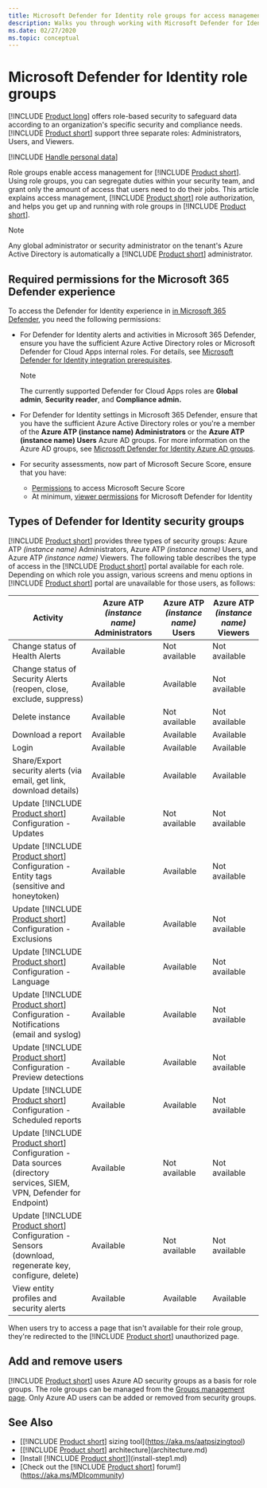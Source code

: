 ```yaml
---
title: Microsoft Defender for Identity role groups for access management
description: Walks you through working with Microsoft Defender for Identity role groups.
ms.date: 02/27/2020
ms.topic: conceptual
---
```


# Microsoft Defender for Identity role groups

[!INCLUDE [Product long](includes/product-long.md)] offers role-based security to safeguard data according to an organization's specific security and compliance needs. [!INCLUDE [Product short](includes/product-short.md)] support three separate roles: Administrators, Users, and Viewers.

[!INCLUDE [Handle personal data](../includes/gdpr-intro-sentence.md)]

Role groups enable access management for [!INCLUDE [Product short](includes/product-short.md)]. Using role groups, you can segregate duties within your security team, and grant only the amount of access that users need to do their jobs. This article explains access management, [!INCLUDE [Product short](includes/product-short.md)] role authorization, and helps you get up and running with role groups in [!INCLUDE [Product short](includes/product-short.md)].

> [!NOTE]
> Any global administrator or security administrator on the tenant's Azure Active Directory is automatically a [!INCLUDE [Product short](includes/product-short.md)] administrator.

## Required permissions for the Microsoft 365 Defender experience

To access the Defender for Identity experience in [in Microsoft 365 Defender](defender-for-identity-in-microsoft-365-defender.md), you need the following permissions:

- For Defender for Identity alerts and activities in Microsoft 365 Defender, ensure you have the sufficient Azure Active Directory roles or Microsoft Defender for Cloud Apps internal roles.  For details, see [Microsoft Defender for Identity integration prerequisites](/cloud-app-security/mdi-integration#prerequisites).

    >[!NOTE]
    >The currently supported Defender for Cloud Apps roles are **Global admin**, **Security reader**, and **Compliance admin.**

- For Defender for Identity settings in Microsoft 365 Defender, ensure that you have the sufficient Azure Active Directory roles or you're a member of the **Azure ATP (instance name) Administrators** or the **Azure ATP (instance name) Users** Azure AD groups.  For more information on the Azure AD groups, see [Microsoft Defender for Identity Azure AD groups](#types-of-defender-for-identity-security-groups).

- For security assessments, now part of Microsoft Secure Score, ensure that you have:

  - [Permissions](/microsoft-365/security/defender/microsoft-secure-score#required-permissions) to access Microsoft Secure Score
  - At minimum, [viewer permissions](#types-of-defender-for-identity-security-groups) for Microsoft Defender for Identity

## Types of Defender for Identity security groups

[!INCLUDE [Product short](includes/product-short.md)] provides three types of security groups: Azure ATP *(instance name)* Administrators, Azure ATP *(instance name)* Users, and Azure ATP *(instance name)* Viewers. The following table describes the type of access in the [!INCLUDE [Product short](includes/product-short.md)] portal available for each role. Depending on which role you assign, various screens and menu options in [!INCLUDE [Product short](includes/product-short.md)] portal are unavailable for those users, as follows:

|Activity |Azure ATP *(instance name)* Administrators|Azure ATP *(instance name)* Users|Azure ATP *(instance name)* Viewers|
|----|----|----|----|
|Change status of Health Alerts|Available|Not available|Not available|
|Change status of Security Alerts (reopen, close, exclude, suppress)|Available|Available|Not available|
|Delete instance|Available|Not available|Not available|
|Download a report|Available|Available|Available|
|Login|Available|Available|Available|
|Share/Export security alerts (via email, get link, download details)|Available|Available|Available|
|Update [!INCLUDE [Product short](includes/product-short.md)] Configuration - Updates|Available|Not available|Not available|
|Update [!INCLUDE [Product short](includes/product-short.md)] Configuration - Entity tags (sensitive and honeytoken)|Available|Available|Not available|
|Update [!INCLUDE [Product short](includes/product-short.md)] Configuration - Exclusions|Available|Available|Not available|
|Update [!INCLUDE [Product short](includes/product-short.md)] Configuration - Language|Available|Available|Not available|
|Update [!INCLUDE [Product short](includes/product-short.md)] Configuration - Notifications (email and syslog)|Available|Available|Not available|
|Update [!INCLUDE [Product short](includes/product-short.md)] Configuration - Preview detections|Available|Available|Not available|
|Update [!INCLUDE [Product short](includes/product-short.md)] Configuration - Scheduled reports|Available|Available|Not available|
|Update [!INCLUDE [Product short](includes/product-short.md)] Configuration - Data sources (directory services, SIEM, VPN, Defender for Endpoint)|Available|Not available|Not available|
|Update [!INCLUDE [Product short](includes/product-short.md)] Configuration - Sensors (download, regenerate key, configure, delete)|Available|Not available|Not available|
|View entity profiles and security alerts|Available|Available|Available|

When users try to access a page that isn't available for their role group, they're redirected to the [!INCLUDE [Product short](includes/product-short.md)] unauthorized page.

## Add and remove users

[!INCLUDE [Product short](includes/product-short.md)] uses Azure AD security groups as a basis for role groups. The role groups can be managed from the [Groups management page](https://aad.portal.azure.com/#blade/Microsoft_AAD_IAM/GroupsManagementMenuBlade/All%20groups). Only Azure AD users can be added or removed from security groups.

## See Also

- [[!INCLUDE [Product short](includes/product-short.md)] sizing tool](<https://aka.ms/aatpsizingtool>)
- [[!INCLUDE [Product short](includes/product-short.md)] architecture](architecture.md)
- [Install [!INCLUDE [Product short](includes/product-short.md)]](install-step1.md)
- [Check out the [!INCLUDE [Product short](includes/product-short.md)] forum!](<https://aka.ms/MDIcommunity>)
